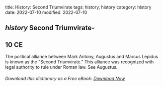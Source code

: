 title: History: Second Triumvirate
tags: history, history
category: history
date: 2022-07-10
modified: 2022-07-10

## _history_  Second Triumvirate-
  10 CE
-
The political alliance
  between Mark Antony,   Augustus
 and Marcus Lepidus is known as
  the "Second Triumvirate."  This alliance was recognized with legal
  authority to rule under Roman law.  See   Augustus.


###### Download *this* dictionary as a Free eBook: [Download Now]({static}static/SerfHistoryDictionary.pdf)

